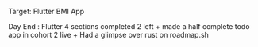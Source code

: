 Target: Flutter BMI App


Day End : Flutter 4 sections completed 2 left + made a half complete todo app in cohort 2 live + Had a glimpse over rust on roadmap.sh